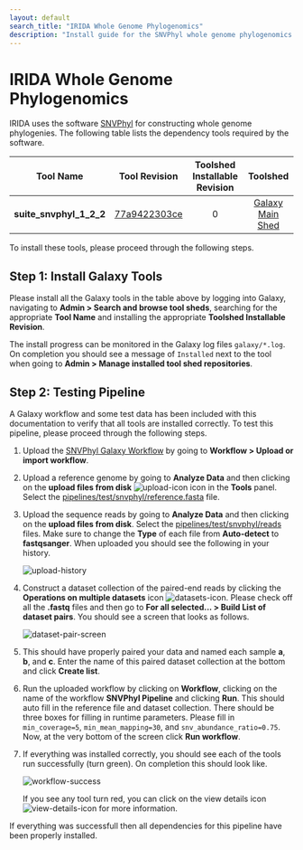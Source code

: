 ```yaml
---
layout: default
search_title: "IRIDA Whole Genome Phylogenomics"
description: "Install guide for the SNVPhyl whole genome phylogenomics pipeline."
---
```


IRIDA Whole Genome Phylogenomics
================================

IRIDA uses the software [SNVPhyl][] for constructing whole genome phylogenies.  The following table lists the dependency tools required by the software.

| Tool Name               | Tool Revision   | Toolshed Installable Revision | Toolshed              |
|:-----------------------:|:---------------:|:-----------------------------:|:---------------------:|
| **suite_snvphyl_1_2_2** | [77a9422303ce]  | 0                             | [Galaxy Main Shed][]  |

To install these tools, please proceed through the following steps.

## Step 1: Install Galaxy Tools

Please install all the Galaxy tools in the table above by logging into Galaxy, navigating to **Admin > Search and browse tool sheds**, searching for the appropriate **Tool Name** and installing the appropriate **Toolshed Installable Revision**.

The install progress can be monitored in the Galaxy log files `galaxy/*.log`.  On completion you should see a message of `Installed` next to the tool when going to **Admin > Manage installed tool shed repositories**.

## Step 2: Testing Pipeline

A Galaxy workflow and some test data has been included with this documentation to verify that all tools are installed correctly.  To test this pipeline, please proceed through the following steps.

1. Upload the [SNVPhyl Galaxy Workflow][] by going to **Workflow > Upload or import workflow**.
2. Upload a reference genome by going to **Analyze Data** and then clicking on the **upload files from disk** ![upload-icon][] icon in the **Tools** panel.  Select the [pipelines/test/snvphyl/reference.fasta][] file.
3. Upload the sequence reads by going to **Analyze Data** and then clicking on the **upload files from disk**.  Select the [pipelines/test/snvphyl/reads][] files.  Make sure to change the **Type** of each file from **Auto-detect** to **fastqsanger**.  When uploaded you should see the following in your history.

    ![upload-history][]

4. Construct a dataset collection of the paired-end reads by clicking the **Operations on multiple datasets** icon ![datasets-icon][].  Please check off all the **.fastq** files and then go to **For all selected... > Build List of dataset pairs**.  You should see a screen that looks as follows.

    ![dataset-pair-screen][]

5. This should have properly paired your data and named each sample **a**, **b**, and **c**.  Enter the name of this paired dataset collection at the bottom and click **Create list**.
6. Run the uploaded workflow by clicking on **Workflow**, clicking on the name of the workflow **SNVPhyl Pipeline** and clicking **Run**.  This should auto fill in the reference file and dataset collection.  There should be three boxes for filling in runtime parameters.  Please fill in `min_coverage=5`, `min_mean_mapping=30`, and `snv_abundance_ratio=0.75`.  Now, at the very bottom of the screen click **Run workflow**.
7. If everything was installed correctly, you should see each of the tools run successfully (turn green).  On completion this should look like.

    ![workflow-success][]

    If you see any tool turn red, you can click on the view details icon ![view-details-icon][] for more information.

If everything was successfull then all dependencies for this pipeline have been properly installed.

[SNVPhyl]: http://snvphyl.readthedocs.io
[77a9422303ce]: https://toolshed.g2.bx.psu.edu/view/nml/suite_snvphyl_1_2_2/77a9422303ce
[Galaxy Main Shed]: http://toolshed.g2.bx.psu.edu/
[SNVPhyl Galaxy Workflow]: ../test/snvphyl/snvphyl_workflow.ga
[upload-icon]: ../test/snvphyl/images/upload-icon.jpg
[pipelines/test/snvphyl/reference.fasta]: ../test/snvphyl/reference.fasta
[pipelines/test/snvphyl/reads]: ../test/snvphyl/reads
[upload-history]: ../test/snvphyl/images/upload-history.jpg
[datasets-icon]: ../test/snvphyl/images/datasets-icon.jpg
[dataset-pair-screen]: ../test/snvphyl/images/dataset-pair-screen.jpg
[workflow-success]: ../test/snvphyl/images/workflow-success.png
[view-details-icon]: ../test/snvphyl/images/view-details-icon.jpg
